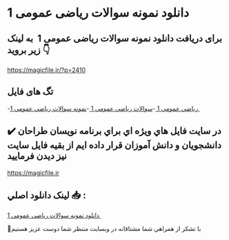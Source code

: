 # دانلود نمونه سوالات ریاضی عمومی 1 

## برای دریافت دانلود نمونه سوالات ریاضی عمومی 1  به لینک زیر بروید 👇

https://magicfile.ir/?p=2410

## تگ های فایل

-[رياضي عمومي 1 ](https://magicfile.ir/product/%d9%86%d9%85%d9%88%d9%86%d9%87-%d8%b3%d9%88%d8%a7%d9%84%d8%a7%d8%aa-%d8%b1%d9%8a%d8%a7%d8%b6%d9%8a-%d8%b9%d9%85%d9%88%d9%85%d9%8a-1/)-[سوالات رياضي عمومي 1 ](https://magicfile.ir/product/%d9%86%d9%85%d9%88%d9%86%d9%87-%d8%b3%d9%88%d8%a7%d9%84%d8%a7%d8%aa-%d8%b1%d9%8a%d8%a7%d8%b6%d9%8a-%d8%b9%d9%85%d9%88%d9%85%d9%8a-1/)-[نمونه سوالات رياضي عمومي 1 ](https://magicfile.ir/product/%d9%86%d9%85%d9%88%d9%86%d9%87-%d8%b3%d9%88%d8%a7%d9%84%d8%a7%d8%aa-%d8%b1%d9%8a%d8%a7%d8%b6%d9%8a-%d8%b9%d9%85%d9%88%d9%85%d9%8a-1/)

## ✔️ در سايت فايل هاي ويژه اي براي برنامه نويسان طراحان دانشجويان و دانش آموزان قرار داده ايم از بقيه فايل سايت نيز ديدن فرماييد

https://magicfile.ir


## لينک دانلود اصلي 📥 :

[دانلود نمونه سوالات ریاضی عمومی 1 ](https://magicfile.ir/product/%d9%86%d9%85%d9%88%d9%86%d9%87-%d8%b3%d9%88%d8%a7%d9%84%d8%a7%d8%aa-%d8%b1%d9%8a%d8%a7%d8%b6%d9%8a-%d8%b9%d9%85%d9%88%d9%85%d9%8a-1/) 


🙏با تشکر از همراهي شما مشتاقانه در وبسایت منتظر شما دوست عزیز هستیم

